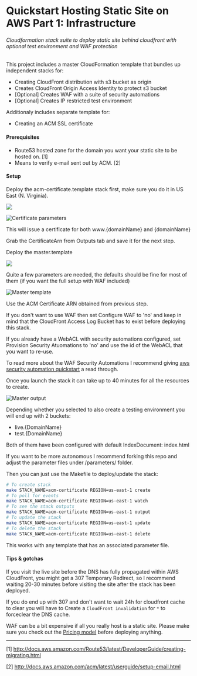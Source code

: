 # Quickstart Hosting Static Site on AWS Part 1: Infrastructure
###### Cloudformation stack suite to deploy static site behind cloudfront with optional test environment and WAF protection


This project includes a master CloudFormation template that bundles up independent stacks for:

 * Creating CloudFront distribution with s3 bucket as origin
 * Creates CloudFront Origin Access Identity to protect s3 bucket
 * [Optional] Creates WAF with a suite of security automations
 * [Optional] Creates IP restricted test environment

Additionaly includes separate template for:

 * Creating an ACM SSL certificate


#### Prerequisites

* Route53 hosted zone for the domain you want your static site to be hosted on. [1]
* Means to verify e-mail sent out by ACM. [2]

#### Setup
Deploy the acm-certificate.template stack first, make sure you do it in US East (N. Virginia).

[<img src="https://s3-eu-west-1.amazonaws.com/quickstart-cloudtrail-to-elasticsearch/cloudformation-launch-stack.png">](https://console.aws.amazon.com/cloudformation/home?region=us-east-1#/stacks/new?stackName=acm-certificate&templateURL=https://s3-eu-west-1.amazonaws.com/dryrun.cloud-resources/2017-04-09-getting-started-static-sites/template/acm-certificate.template)

![Certificate parameters](https://s3-eu-west-1.amazonaws.com/dryrun.cloud-resources/2017-04-09-getting-started-static-sites/screenshots/acm-certificate.png)

This will issue a certificate for both www.{domainName} and {domainName}

Grab the CertificateArn from Outputs tab and save it for the next step.

Deploy the master.template

[<img src="https://s3-eu-west-1.amazonaws.com/quickstart-cloudtrail-to-elasticsearch/cloudformation-launch-stack.png">](https://console.aws.amazon.com/cloudformation/home?#/stacks/new?stackName=staticsite-infra&templateURL=https://s3-eu-west-1.amazonaws.com/dryrun.cloud-resources/2017-04-09-getting-started-static-sites/template/master.template)

Quite a few parameters are needed, the defaults should be fine for most of them (if you want the full setup with WAF included)

![Master template](https://s3-eu-west-1.amazonaws.com/dryrun.cloud-resources/2017-04-09-getting-started-static-sites/screenshots/master.png)

Use the ACM Certificate ARN obtained from previous step.

If you don't want to use WAF then set Configure WAF to 'no' and keep in mind that the CloudFront Access Log Bucket has to exist before deploying this stack.

If you already have a WebACL with security automations configured, set Provision Security Atuomations to 'no' and use the id of the WebACL that you want to re-use.

To read more about the WAF Security Automations I recommend giving [aws security automation quickstart](https://aws.amazon.com/answers/security/aws-waf-security-automations/) a read through.

Once you launch the stack it can take up to 40 minutes for all the resources to create.

![Master output](https://s3-eu-west-1.amazonaws.com/dryrun.cloud-resources/2017-04-09-getting-started-static-sites/screenshots/master-output.png)


Depending whether you selected to also create a testing environment you will end up with 2 buckets:

* live.{DomainName}
* test.{DomainName}

Both of them have been configured with default IndexDocument: index.html

If you want to be more autonomous I recommend forking this repo and adjust the parameter files under /parameters/ folder.

Then you can just use the Makefile to deploy/update the stack:

```bash
# To create stack
make STACK_NAME=acm-certificate REGION=us-east-1 create
# To poll for events
make STACK_NAME=acm-certificate REGION=us-east-1 watch
# To see the stack outputs
make STACK_NAME=acm-certificate REGION=us-east-1 output
# To update the stack
make STACK_NAME=acm-certificate REGION=us-east-1 update
# To delete the stack
make STACK_NAME=acm-certificate REGION=us-east-1 delete
```

This works with any template that has an associated parameter file.

#### Tips & gotchas
If you visit the live site before the DNS has fully propagated within AWS CloudFront, you might get a 307 Temporary Redirect, so I recommend waiting 20-30 minutes before visiting the site after the stack has been deployed.

If you do end up with 307 and don't want to wait 24h for cloudfront cache to clear you will have to Create a `CloudFront invalidation`  for `*` to forceclear the DNS cache.

WAF can be a bit expensive if all you really host is a static site. Please make sure you check out the [Pricing model](https://aws.amazon.com/waf/pricing/) before deploying anything.

***

 [1] <http://docs.aws.amazon.com/Route53/latest/DeveloperGuide/creating-migrating.html>

 [2] <http://docs.aws.amazon.com/acm/latest/userguide/setup-email.html>